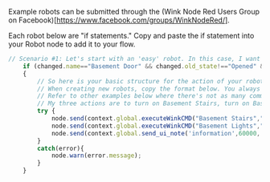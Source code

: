 Example robots can be submitted through the (Wink Node Red Users Group on Facebook)[https://www.facebook.com/groups/WinkNodeRed/]. 

Each robot below are "if statements." Copy and paste the if statement into your Robot node to add it to your flow.

```javascript
// Scenario #1: Let's start with an 'easy' robot. In this case, I want to turn on some lights when a tripper opens. Note we have the name, old_state, and new_state in our condition statement. These are the 3 basic conditions. In subsequent scenarios we'll see more complex conditions and we'll really see how Wink Node Red shines!!
    if (changed.name=="Basement Door" && changed.old_state!=="Opened" && changed.new_state=="Opened" )
    {
        // So here is your basic structure for the action of your robots.
        // When creating new robots, copy the format below. You always want to "try" then "catch any errors"
        // Refer to other examples below where there's not as many comments which will be easier to copy and paste.
        // My three actions are to turn on Basement Stairs, turn on Basement Lights, and then send the note to the Event Log in Tablet UI.
        try {
            node.send(context.global.executeWinkCMD("Basement Stairs","light","on","100"));
            node.send(context.global.executeWinkCMD("Basement Lights","light","on","100"));
            node.send(context.global.send_ui_note('information',60000,'Robot Triggered - Basement Lights on when Door Opened',Math.floor(Math.random()*1000)));
        }
        catch(error){
            node.warn(error.message);
        }
    }
```
